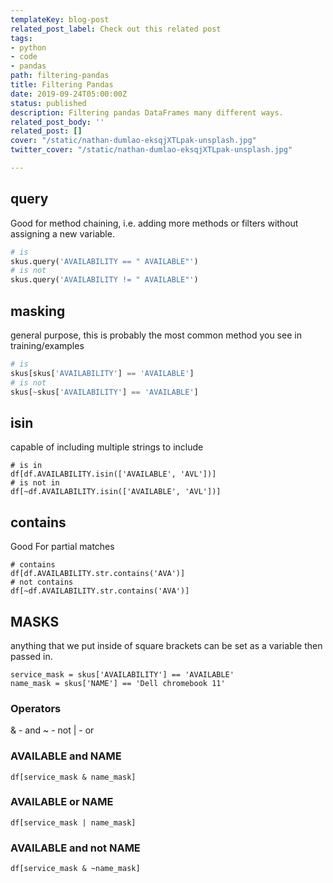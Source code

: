```yaml
---
templateKey: blog-post
related_post_label: Check out this related post
tags:
- python
- code
- pandas
path: filtering-pandas
title: Filtering Pandas
date: 2019-09-24T05:00:00Z
status: published
description: Filtering pandas DataFrames many different ways.
related_post_body: ''
related_post: []
cover: "/static/nathan-dumlao-eksqjXTLpak-unsplash.jpg"
twitter_cover: "/static/nathan-dumlao-eksqjXTLpak-unsplash.jpg"

---
```

## query

Good for method chaining, i.e. adding more methods or filters without assigning a new variable.

```python
# is
skus.query('AVAILABILITY == " AVAILABLE"')
# is not
skus.query('AVAILABILITY != " AVAILABLE"')
```

## masking

general purpose, this is probably the most common method you see in training/examples

```python
# is
skus[skus['AVAILABILITY'] == 'AVAILABLE']
# is not
skus[~skus['AVAILABILITY'] == 'AVAILABLE']
```

## isin

capable of including multiple strings to include

    # is in
    df[df.AVAILABILITY.isin(['AVAILABLE', 'AVL'])]
    # is not in
    df[~df.AVAILABILITY.isin(['AVAILABLE', 'AVL'])]

## contains

Good For partial matches

    # contains
    df[df.AVAILABILITY.str.contains('AVA')]
    # not contains
    df[~df.AVAILABILITY.str.contains('AVA')]

## MASKS

anything that we put inside of square brackets can be set as a variable then passed in.

    service_mask = skus['AVAILABILITY'] == 'AVAILABLE'
    name_mask = skus['NAME'] == 'Dell chromebook 11'

### Operators

& - and
\~ - not
| - or

### AVAILABLE and NAME

    df[service_mask & name_mask]

### AVAILABLE or NAME

    df[service_mask | name_mask]

### AVAILABLE and not NAME

    df[service_mask & ~name_mask]
